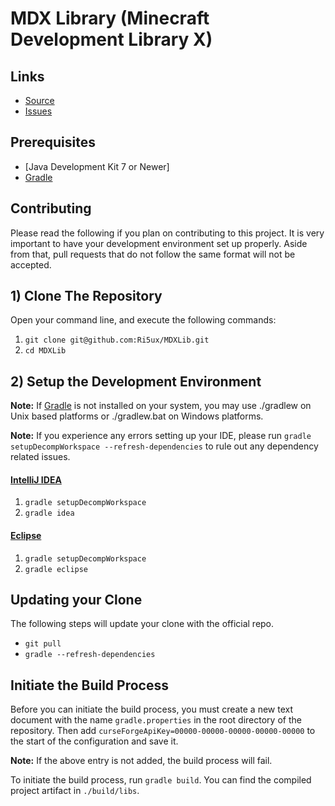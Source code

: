 MDX Library (Minecraft Development Library X)
=============

## Links ##
* [Source]
* [Issues]

## Prerequisites ##
* [Java Development Kit 7 or Newer]
* [Gradle]

## Contributing ##
Please read the following if you plan on contributing to this project. It is very important to have your development 
environment set up properly. Aside from that, pull requests that do not follow the same format will not be accepted.

## 1) Clone The Repository ##
Open your command line, and execute the following commands:

1. `git clone git@github.com:Ri5ux/MDXLib.git`
2. `cd MDXLib`

## 2) Setup the Development Environment ##
__Note:__ If [Gradle] is not installed on your system, you may use ./gradlew on Unix based platforms or ./gradlew.bat
on Windows platforms.

__Note:__ If you experience any errors setting up your IDE, please run `gradle setupDecompWorkspace --refresh-dependencies`
to rule out any dependency related issues.

#### [IntelliJ IDEA]

1. `gradle setupDecompWorkspace`
2. `gradle idea`

#### [Eclipse]

1. `gradle setupDecompWorkspace`
2. `gradle eclipse`

## Updating your Clone ##

The following steps will update your clone with the official repo.

* `git pull`
* `gradle --refresh-dependencies`

## Initiate the Build Process ##

Before you can initiate the build process, you must create a new text document with the name `gradle.properties` in the 
root directory of the repository. Then add `curseForgeApiKey=00000-00000-00000-00000-00000` to the start of the configuration
and save it.

__Note:__ If the above entry is not added, the build process will fail.

To initiate the build process, run `gradle build`.
You can find the compiled project artifact in `./build/libs`.

[Source]: https://github.com/Ri5ux/MDXLib
[Issues]: https://github.com/Ri5ux/MDXLib/issues
[Java]: http://www.oracle.com/technetwork/java/javase/downloads/jdk8-downloads-2133151.html
[IntelliJ IDEA]: https://www.jetbrains.com/idea/
[Eclipse]: https://www.eclipse.org/
[Gradle]: https://www.gradle.org/

